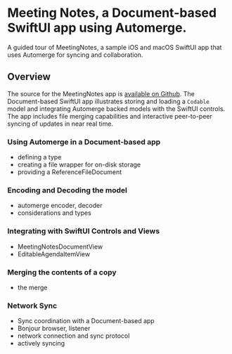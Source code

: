 # Meeting Notes, a Document-based SwiftUI app using Automerge.

A guided tour of MeetingNotes, a sample iOS and macOS SwiftUI app that uses Automerge for syncing and collaboration.

## Overview

The source for the MeetingNotes app is [available on Github](https://github.com/automerge/MeetingNotes).
The Document-based SwiftUI app illustrates storing and loading a `Codable` model and integrating Automerge backed models with the SwiftUI controls.
The app includes file merging capabilities and interactive peer-to-peer syncing of updates in near real time. 

### Using Automerge in a Document-based app

- defining a type
- creating a file wrapper for on-disk storage
- providing a ReferenceFileDocument

### Encoding and Decoding the model

- automerge encoder, decoder
- considerations and types

### Integrating with SwiftUI Controls and Views

- MeetingNotesDocumentView
- EditableAgendaItemView

### Merging the contents of a copy

- the merge

### Network Sync

- Sync coordination with a Document-based app
- Bonjour browser, listener
- network connection and sync protocol
- actively syncing
